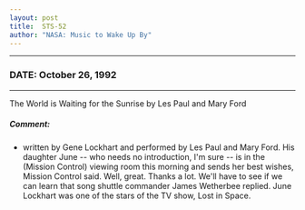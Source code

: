 ```yaml
---
layout: post
title:  STS-52
author: "NASA: Music to Wake Up By"
---
```


----
### DATE: October 26, 1992
----
The World is Waiting for the Sunrise by Les Paul and Mary Ford

##### Comment:
* written by Gene Lockhart and performed by Les Paul and Mary Ford. His daughter June -- who needs no introduction, I'm sure -- is in the (Mission Control) viewing room this morning and sends her best wishes, Mission Control said. Well, great. Thanks a lot. We'll have to see if we can learn that song shuttle commander James Wetherbee replied. June Lockhart was one of the stars of the TV show, Lost in Space.
